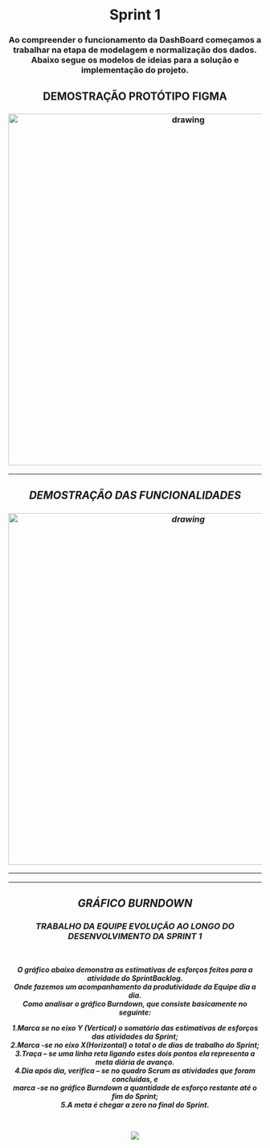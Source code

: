    <h1 align="center">  Sprint 1 </h1>
  
   <h3 align="center"> Ao compreender o funcionamento da DashBoard começamos a trabalhar na etapa de modelagem e normalização dos dados.
    Abaixo segue os modelos de ideias para a solução e implementação do projeto. 
   </h3>
  
  
   
   <h2 align = "center"> DEMOSTRAÇÃO PROTÓTIPO FIGMA </h2>

   <h3 align = "center">  <img src="https://i.imgur.com/Sq6goG9.gif"   alt="drawing" width =700 </h3>

  

   <p align "center">

   <p align "center">

   <hr>

   <h5 align = "center">
    <div>


   <p align ="center">

  
   <h2 align = "center"> DEMOSTRAÇÃO DAS FUNCIONALIDADES </h2>

   <h3 align = "center">  <img src="https://user-images.githubusercontent.com/73767256/112738788-f53e9700-8f44-11eb-88e2-5b706c95904f.gif"   alt="drawing" width =700 </h3>


   <p align "center">

   <hr>

   <p align ="center">

   <p align "center">

   <hr>

   <p align ="center">


   <h5 align = "center">


   <h2 align = "center"> GRÁFICO BURNDOWN </h2>
   <h3 align = "center"> TRABALHO DA EQUIPE EVOLUÇÃO AO LONGO DO DESENVOLVIMENTO DA SPRINT 1 </h3>
   <br/>

  O gráfico abaixo demonstra as estimativas de esforços feitos para a atividade do SprintBacklog.
  <br/>
  Onde fazemos um acompanhamento da produtividade da Equipe dia a dia.
  <br/>
  Como analisar o  gráfico Burndown, que consiste basicamente no seguinte:
  <br/>

  1.Marca se no eixo Y (Vertical) o somatório das estimativas de esforços das atividades da Sprint;
  <br/>
  2.Marca -se no eixo X(Horizontal) o total o de dias de trabalho do Sprint;
  <br/>
  3.Traça – se uma linha reta ligando estes dois pontos ela representa a meta diária de avanço.
  <br>
  4.Dia após dia, verifica – se no quadro Scrum as atividades que foram concluídas, e
  <br/>
   marca -se no gráfico Burndown a quantidade de esforço restante até o fim do Sprint;
  <br/>
  5.A meta é chegar a zero no final do Sprint.  

  <br/>  
    
   ![](https://i.imgur.com/w0K761e.png)
   <p align "center">

   



   
   
   



  

